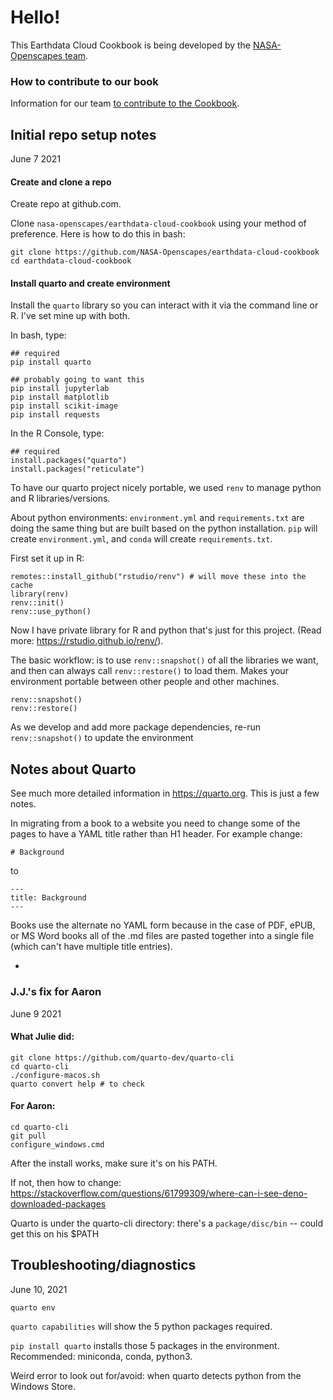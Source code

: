 # Hello!

This Earthdata Cloud Cookbook is being developed by the [NASA-Openscapes team](https://nasa-openscapes.github.io/). 

### How to contribute to our book
Information for our team [to contribute to the Cookbook](https://nasa-openscapes.github.io/earthdata-cloud-cookbook/files/community-handbook/contributing.html).

## Initial repo setup notes
June 7 2021

#### Create and clone a repo

Create repo at github.com. 

Clone `nasa-openscapes/earthdata-cloud-cookbook` using your method of preference. Here is how to do this in bash:

```{bash}
git clone https://github.com/NASA-Openscapes/earthdata-cloud-cookbook
cd earthdata-cloud-cookbook
```
#### Install quarto and create environment

Install the `quarto` library so you can interact with it via the command line or R. I've set mine up with both. 

In bash, type:

```{bash}
## required
pip install quarto

## probably going to want this
pip install jupyterlab
pip install matplotlib 
pip install scikit-image
pip install requests
```

In the R Console, type:

```{r, eval=FALSE}
## required
install.packages("quarto")
install.packages("reticulate")
```

To have our quarto project nicely portable, we used `renv` to manage python and R libraries/versions.

About python environments: `environment.yml` and `requirements.txt` are doing the same thing but are built based on the python installation. `pip` will create `environment.yml`, and `conda` will create `requirements.txt`. 

First set it up in R:

```{r, eval=FALSE}
remotes::install_github("rstudio/renv") # will move these into the cache
library(renv)
renv::init()
renv::use_python()
```

Now I have private library for R and python that's just for this project. (Read more: <https://rstudio.github.io/renv/>).

The basic workflow: is to use `renv::snapshot()` of all the libraries we want, and then can always call `renv::restore()` to load them. Makes your environment portable between other people and other machines.

```{r, eval=FALSE}
renv::snapshot()
renv::restore()
```

As we develop and add more package dependencies, re-run `renv::snapshot()` to update the environment

## Notes about Quarto

See much more detailed information in <https://quarto.org>. This is just a few notes.

In migrating from a book to a website you need to change some of the pages to have a YAML title rather than H1 header. For example change:

```
# Background 
```

to

```
---
title: Background
---
```

Books use the alternate no YAML form because in the case of PDF, ePUB, or MS Word books all of the .md files are pasted together into a single file (which can't have multiple title entries).


-   

### J.J.'s fix for Aaron
June 9 2021

#### What Julie did:

```
git clone https://github.com/quarto-dev/quarto-cli
cd quarto-cli
./configure-macos.sh
quarto convert help # to check 
```

#### For Aaron:

```
cd quarto-cli
git pull
configure_windows.cmd
```

After the install works, make sure it's on his PATH.

If not, then how to change: <https://stackoverflow.com/questions/61799309/where-can-i-see-deno-downloaded-packages>

Quarto is under the quarto-cli directory: there's a `package/disc/bin` -- could get this on his $PATH

## Troubleshooting/diagnostics
June 10, 2021

`quarto env`

`quarto capabilities` will show the 5 python packages required. 

`pip install quarto` installs those 5 packages in the environment. Recommended: miniconda, conda, python3.

Weird error to look out for/avoid: when quarto detects python from the Windows Store. 
